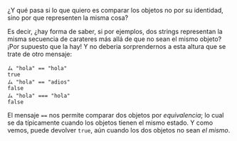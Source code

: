 ¿Y qué pasa si lo que quiero es comparar los objetos no por su identidad, sino por que representen la misma cosa?

Es decir, ¿hay forma de saber, si por ejemplos, dos strings representan la misma secuencia de carateres más allá de que no sean el mismo objeto? ¡Por supuesto que la hay! Y no deberia sorprendernos a esta altura que se trate de otro mensaje: 

```wollok
ム "hola" == "hola"
true
ム "hola" == "adios"
false
ム "hola" === "hola"
false
```

El mensaje `==` nos permite comparar dos objetos por _equivalencia_; lo cual se da típicamente cuando los objetos tienen el mismo estado. Y como vemos, puede devolver `true`, aún cuando los dos objetos no sean _el mismo_. 


